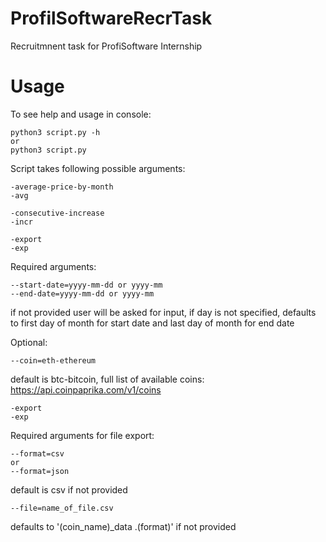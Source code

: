 # ProfilSoftwareRecrTask
Recruitmnent task for ProfiSoftware Internship

# Usage

To see help and usage in console:
```
python3 script.py -h
or
python3 script.py
```
Script takes following possible arguments:
```
-average-price-by-month
-avg 
```

```
-consecutive-increase
-incr
```

```
-export
-exp
```

Required arguments:
```
--start-date=yyyy-mm-dd or yyyy-mm
--end-date=yyyy-mm-dd or yyyy-mm
```
if not provided user will be asked for input,
if day is not specified, defaults to first day of month for start date and last day of month for end date

Optional:
```
--coin=eth-ethereum
```
default is btc-bitcoin,
full list of available coins: https://api.coinpaprika.com/v1/coins

```
-export
-exp
```
Required arguments for file export:
```
--format=csv
or
--format=json
```
default is csv if not provided

```
--file=name_of_file.csv
```
defaults to '(coin_name)_data .(format)' if not provided

